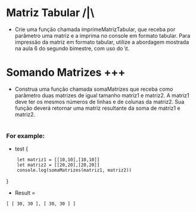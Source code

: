 # Matriz Tabular /|\

- Crie uma função chamada imprimeMatrizTabular, que receba por parâmetro uma matriz e a imprima no console em formato tabular. Para impressão da matriz em formato tabular, utilize a abordagem mostrada na aula 6 do segundo bimestre, com uso do \t.

# 
# Somando Matrizes +++

- Construa uma função chamada somaMatrizes que receba como parâmetro duas matrizes de igual tamanho matriz1 e matriz2. A matriz1 deve ter os mesmos números de linhas e de colunas da matriz2. Sua função deverá retornar uma matriz resultante da soma de matriz1 e matriz2.

#

<h3>For example:</h3> 

- test {
```
    let matriz1 = [[10,10],[10,10]]
    let matriz2 = [[20,20],[20,20]]
    console.log(somaMatrizes(matriz1, matriz2))
```
}

- Result = 
 ```
[ [ 30, 30 ], [ 30, 30 ] ]

```
